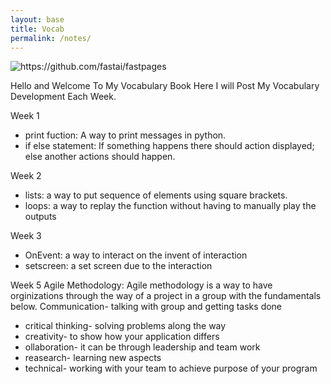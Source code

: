 ```yaml
---
layout: base
title: Vocab 
permalink: /notes/
---
```


![]({{site.baseurl}}/images/kvocab.png "https://github.com/fastai/fastpages")

Hello and Welcome To My Vocabulary Book Here I will Post My Vocabulary Development Each Week.

Week 1 
- print fuction: A way to print messages in python.
- if else statement: If something happens there should action displayed; else another actions should happen.

Week 2 
- lists: a way to put sequence of elements using square brackets.
- loops: a way to replay the function without having to manually play the outputs

Week 3
- OnEvent: a way to interact on the invent of interaction
- setscreen: a set screen due to the interaction 

Week 5
Agile Methodology: Agile methodology is a way to have orginizations through the way of a project in a group with the fundamentals below.
Communication- talking with group and getting tasks done
- critical thinking- solving problems along the way 
- creativity- to show how your application differs 
- ollaboration- it can be through leadership and team work
- reasearch- learning new aspects
- technical- working with your team to achieve purpose of your program


